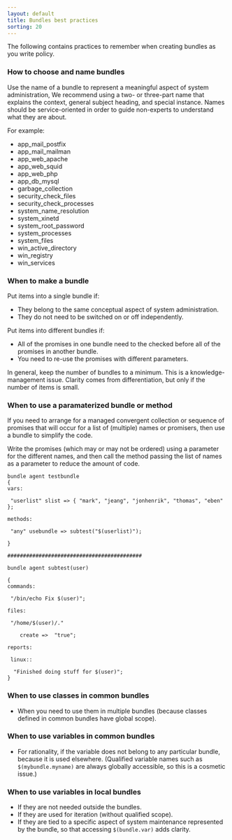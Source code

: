 ```yaml
---
layout: default
title: Bundles best practices
sorting: 20
---
```


The following contains practices to remember when creating bundles as
you write policy.

### How to choose and name bundles

Use the name of a bundle to represent a meaningful aspect of system
administration, We recommend using a two- or three-part name that
explains the context, general subject heading, and special instance.
Names should be service-oriented in order to guide non-experts to
understand what they are about.

For example:

* app_mail_postfix
* app_mail_mailman
* app_web_apache
* app_web_squid
* app_web_php
* app_db_mysql
* garbage_collection
* security_check_files
* security_check_processes
* system_name_resolution
* system_xinetd
* system_root_password
* system_processes
* system_files
* win_active_directory
* win_registry
* win_services

### When to make a bundle

Put items into a single bundle if:

* They belong to the same conceptual aspect of system administration.
* They do not need to be switched on or off independently.

Put items into different bundles if:

* All of the promises in one bundle need to the checked before all of the
promises in another bundle.
* You need to re-use the promises with different parameters.

In general, keep the number of bundles to a minimum. This is a knowledge-management issue.
Clarity comes from differentiation, but only if the number of items is small.

### When to use a paramaterized bundle or method

If you need to arrange for a managed convergent collection or sequence of promises that
will occur for a list of (multiple) names or promisers, then use a bundle to simplify the code.

Write the promises (which may or may not be ordered) using a parameter for the different
names, and then call the method passing the list of names as a parameter to reduce the amount of code.

```cf3 {file="testbundle.cf"}
bundle agent testbundle
{
vars:

 "userlist" slist => { "mark", "jeang", "jonhenrik", "thomas", "eben" };

methods:

 "any" usebundle => subtest("$(userlist)");

}

###########################################

bundle agent subtest(user)

{
commands:

 "/bin/echo Fix $(user)";

files:

 "/home/$(user)/."

    create =>  "true";

reports:

 linux::

  "Finished doing stuff for $(user)";
}
```

### When to use classes in common bundles

* When you need to use them in multiple bundles (because classes defined in common bundles
have global scope).

### When to use variables in common bundles

* For rationality, if the variable does not belong to any particular bundle, because it is
used elsewhere. (Qualified variable names such as `$(mybundle.myname)` are always globally
accessible, so this is a cosmetic issue.)

### When to use variables in local bundles

* If they are not needed outside the bundles.
* If they are used for iteration (without qualified scope).
* If they are tied to a specific aspect of system maintenance represented by the bundle, so
that accessing `$(bundle.var)` adds clarity.
